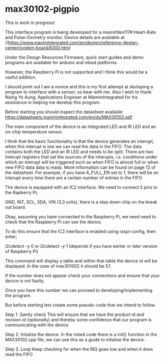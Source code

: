 # max30102-pigpio

This is work in progress!

This interface program is being developed for a maxrefdes117#:Heart-Rate and Pulse-Oximetry monitor.
Device details are available at //https://www.maximintegrated.com/en/design/reference-design-center/system-board/6300.html

Under the Design Resources Firmware, quick start guides and demo programs are available for arduino and mbed platforms.

However, the Raspberry Pi is not supported and I think this would be a useful addition.

I should point out I am a novice and this is my first attempt at devloping a program to interface with a sensor, so bear with me. 
Also I wish to thank Naing Ye Aung, Applications Engineer at MamimIntegrated for his
assistance in helping me develop this program.

Before starting you should inspect the datasheet available https://datasheets.maximintegrated.com/en/ds/MAX30102.pdf

The main component of the device is an integrated LED and IR LED and an on-chip temperature sensor.

I think that the basic functionality is that the device generates an interupt, when this interupt is low we can read the data in the FIFO.
The data contains both the LED and an IR LED and needs to be split. There are two Interupt registers that set the sources of the interupts, 
i.e. conditions under which an interupt will be triggered such as when FIFO is almost full or when new FIFO data data is ready. More 
information can be found on page 12 of the datasheet. For example, if you have A_FULL_EN set to 1, there will be an interupt every time
there are a certain number of entries in the FIFO 

The device is equipped with an IC2 interface. We need to connect 5 pins to the Rapberry Pi;

GND, INT, SCL, SDA, VIN (3,3 volts), there is a step down chip on the break out board.

Okay, assuming you have connected to the Raspberry Pi, we need need to check that the Raspberry Pi can see the device.

To do this ensure that the IC2 interface is enabled using raspi-config, then enter;

i2cdetect -y 0 or i2cdetect -y 1 (depends if you have earlier or later version of Raspberry Pi)

This command will display a table and within that table the device id will be displayed. In the case of max301002 it should be 57.

If the number does not appear check your connections and ensure that your device is not faulty.

Once you have this number we can proceed to developing/implementing the program.

But before starting lets create some pseudo-code that we intend to follow. 

Step 1. Sanity check 
This will ensure that we have the product id and revision id (optionally) and thereby some confidence that our program is communicating with the device

Step 2. Intialize the device.
In the mbed code there is a init() function in the MAX30102.cpp file, we can use this as a guide to intialise the device.

Step 3. Loop
Keep checking for when the IRQ goes low and when it does read the FIFO
